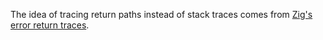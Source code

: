 The idea of tracing return paths instead of stack traces
comes from [Zig's error return traces](https://ziglang.org/documentation/0.11.0/#Error-Return-Traces).

